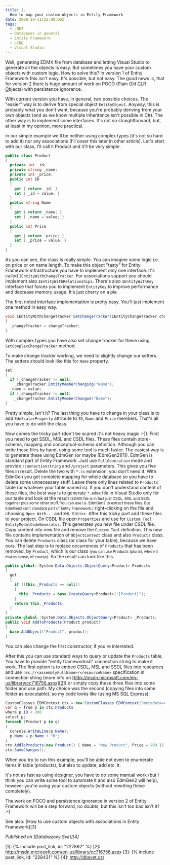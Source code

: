 ```yaml
---
title: |-
  How to map your custom objects in Entity Framework
date: 2008-10-11T22:00:00Z
tags:
  - .NET
  - Databases in general
  - Entity Framework
  - LINQ
  - Visual Studio
---
```

Well, generating EDMX file from database and letting Visual Studio to generate all the objects is easy. But sometimes you have your custom objects with custom logic. How to solve this? In version 1 of Entity Framework this isn't easy. It's possible, but not easy. The good news is, that for version 2 there is huge amount of work on POCO (<u>P</u>lain <u>O</u>ld <u>C</u>LR <u>O</u>bjects) with persistence ignorance.

With current version you have, in general, two possible choices. The "easier” way is to derive from special object `EntityObject`. Anyway, this is probably what you don't want, because you're probably deriving from your own objects (and as we know multiple inheritance isn't possible in C#). The other way is to implement some interfaces. It's not so straightforward, but, at least in my opinion, more practical.

In our simple example we'll be neither using complex types (it's not so hard to add it) nor any associations (I'll cover this later in other article). Let's start with our class, I'll call it Product and it'll be very simple.

```csharp
public class Product
{
  private int _id;
  private string _name;
  private int _price;
  public int ID
  {
    get { return _id; }
    set { _id = value; }
  }
  public string Name
  {
    get { return _name; }
    set { _name = value; }
  }
  public int Price
  {
    get { return _price; }
    set { _price = value; }
  }
}
```

As you can see, the class is really simple. You can imagine some logic i.e. on price or on name length. To make this object "tasty” for Entity Framework infrastructure you have to implement only one interface. It's called `IEntityWithChangeTracker`. For associations support you should implement also `IEntityWithRelationships`. There's also `IEntityWithKey` interface that forces you to implement `EntityKey` to improve performance and decrease memory usage. It's just cherry on a pie.

The first noted interface implementation is pretty easy. You'll just implement one method in easy way.

```csharp
void IEntityWithChangeTracker.SetChangeTracker(IEntityChangeTracker changeTracker)
{
  _changeTracker = changeTracker;
}
```

With complex types you have also set change tracker for these using `SetComplexChangeTracker` method.

To make change tracker working, we need to slightly change our setters. The setters should look like this for `Name` property.

```csharp
set
{
  if (_changeTracker != null)
    _changeTracker.EntityMemberChanging("Name");
  _name = value;
  if (_changeTracker != null)
    _changeTracker.EntityMemberChanged("Name");
}
```

Pretty simple, isn't it? The last thing you have to change in your class is to add `EdmScalarProperty` attribute to `ID`, `Name` and `Price` members. That's all you have to do with the class.

Now comes the tricky part (don't be scared it's not heavy magic :-)). First you need to get SSDL, MSL and CSDL files. These files contain store-schema, mapping and conceptual-schema definition. Although you can write these files by hand, using some tool is much faster. The easiest way is to generate these using EdmGen (or maybe [EdmGen2][1]). EdmGen is standard part of Entity Framework. Just use `FullGeneration` mode and provide `/connectionstring` and `/project` parameters. This gives you five files in result. Delete the two with `*.cs` extension, you don't need it. With EdmGen you get complete mapping for whole database so you have to delete some unnecessary stuff. Leave there only lines related to `Products` table (or whatever your table named is). If you don't understand content of these files, the best way is to generate `*.edmx` file in Visual Studio only for our table and look at the result <small>(EDMX file is in fact just CSDL, MSL and SSDL together plus some other stuff. You can use i.e. EdmGen2 to extract these files. But EdmGen2 isn't standard part of Entity Framework.)</small> right-clicking on the file and choosing `Open With...` and `XML Editor`. After this tricky part add these files to your project. On CSDL file open `Properties` and use for `Custom Tool` `EntityModelCodeGenerator`. This generates you new file under CSDL file. Copy content into new file and remove the `Custom Tool` definition. This new file contains implementation of `ObjectContext` class and also `Products` class. You can delete `Products` class (or class for your table), because we have ours. The last step is to replace occurrences of `Products` that has been removed, by `Product`, which is our class <small>(you can use Products (plural), where it makes sense, of course)</small>. So the result can look like this.

```csharp
public global::System.Data.Objects.ObjectQuery<Product> Products
{
  get
  {
    if ((this._Products == null))
    {
      this._Products = base.CreateQuery<Product>("[Product]");
    }
    return this._Products;
  }
}
private global::System.Data.Objects.ObjectQuery<Product> _Products;
public void AddToProducts(Product product)
{
  base.AddObject("Product", product);
}
```

You can also change the first constructor, if you're interested.

After this you can use standard ways to query or update the `Products` table. You have to provide "entity frameworkish” connection string to make it work. The first option is to embed CSDL, MSL and SSDL files into resources and use `res://<assemblyFullName>/<resourceName>` specification in connection string (more info on [http://msdn.microsoft.com/en-us/library/cc716756.aspx][2]) or simply copy these three files into some folder and use path. My choice was the second (copying files into same folder as executable), so my code looks like (using MS SQL Express):

```csharp
CustomClasses_EDMContext ctx = new CustomClasses_EDMContext("metadata=CustomClasses_EDM.csdl|CustomClasses_EDM.ssdl|CustomClasses_EDM.msl;provider=System.Data.SqlClient;provider connection string="Data Source=.\sqlexpress;Initial Catalog=test;Integrated Security=True"");
var q = from p in ctx.Products
where p.ID < 200
select p;
foreach (Product p in q)
{
  Console.WriteLine(p.Name);
  p.Name = p.Name + "R";
}
ctx.AddToProducts(new Product() { Name = "New Product", Price = 999 });
ctx.SaveChanges();
```

When you try to run this example, you'll be able not even to enumerate items in table (products), but also to update, add etc. it.

It's not as fast as using designer, you have to do some manual work (but I think you can write some tool to automate it and also EdmGen2 will help), however you're using your custom objects (without rewriting these completely).

The work on POCO and persistence ignorance in version 2 of Entity Framework will be a step forward, no doubts, but this isn't too bad isn't it? :-)

See also: [How to use custom objects with associations in Entity Framework][3]

_Published on [Databazovy Svet][4]_

[1]: {% include post_link, id: "227892" %}
[2]: http://msdn.microsoft.com/en-us/library/cc716756.aspx
[3]: {% include post_link, id: "228431" %}
[4]: http://dbsvet.cz/